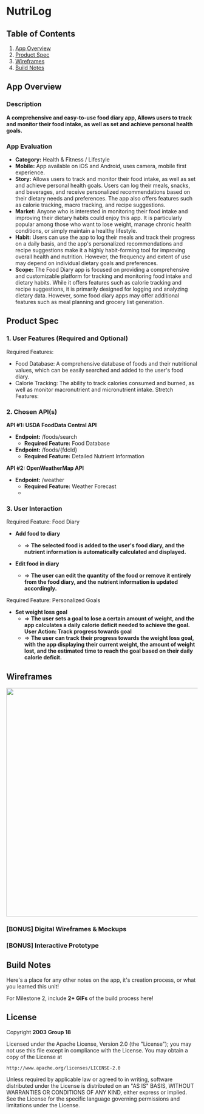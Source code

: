 # **NutriLog**

## Table of Contents

1. [App Overview](#App-Overview)
1. [Product Spec](#Product-Spec)
1. [Wireframes](#Wireframes)
1. [Build Notes](#Build-Notes)

## App Overview

### Description 

**A comprehensive and easy-to-use food diary app, Allows users to track and monitor their food intake, as well as set and achieve personal health goals.**

### App Evaluation

<!-- Evaluation of your app across the following attributes -->

- **Category:** Health & Fitness / Lifestyle
- **Mobile:** App available on iOS and Android, uses camera, mobile first experience.
- **Story:** Allows users to track and monitor their food intake, as well as set and achieve personal health goals. Users can log their meals, snacks, and beverages, and receive personalized recommendations based on their dietary needs and preferences. The app also offers features such as calorie tracking, macro tracking, and recipe suggestions.
- **Market:** Anyone who is interested in monitoring their food intake and improving their dietary habits could enjoy this app. It is particularly popular among those who want to lose weight, manage chronic health conditions, or simply maintain a healthy lifestyle.
- **Habit:** Users can use the app to log their meals and track their progress on a daily basis, and the app's personalized recommendations and recipe suggestions make it a highly habit-forming tool for improving overall health and nutrition. However, the frequency and extent of use may depend on individual dietary goals and preferences.
- **Scope:** The Food Diary app is focused on providing a comprehensive and customizable platform for tracking and monitoring food intake and dietary habits. While it offers features such as calorie tracking and recipe suggestions, it is primarily designed for logging and analyzing dietary data. However, some food diary apps may offer additional features such as meal planning and grocery list generation.

## Product Spec

### 1. User Features (Required and Optional)

Required Features:

- Food Database: A comprehensive database of foods and their nutritional values, which can be easily searched and added to the user's food diary.
- Calorie Tracking: The ability to track calories consumed and burned, as well as monitor macronutrient and micronutrient intake.
Stretch Features:

### 2. Chosen API(s)
**API #1: USDA FoodData Central API**

- **Endpoint:** /foods/search
  - **Required Feature:** Food Database
- **Endpoint:** /foods/{fdcId}
  - **Required Feature:** Detailed Nutrient Information

**API #2: OpenWeatherMap API**

- **Endpoint:** /weather
  - **Required Feature:** Weather Forecast
  - 
### 3. User Interaction

Required Feature: Food Diary

- **Add food to diary**
  - => **The selected food is added to the user's food diary, and the nutrient information is automatically calculated and displayed.**
  
- **Edit food in diary**
  - => **The user can edit the quantity of the food or remove it entirely from the food diary, and the nutrient information is updated accordingly.**

Required Feature: Personalized Goals

- **Set weight loss goal**
  - => **The user sets a goal to lose a certain amount of weight, and the app calculates a daily calorie deficit needed to achieve the goal.
User Action: Track progress towards goal**
  - => **The user can track their progress towards the weight loss goal, with the app displaying their current weight, the amount of weight lost, and the estimated time to reach the goal based on their daily calorie deficit.**

## Wireframes

<!-- Add picture of your hand sketched wireframes in this section -->
<img src="YOUR_WIREFRAME_IMAGE_URL" width=600>

### [BONUS] Digital Wireframes & Mockups

### [BONUS] Interactive Prototype

## Build Notes

Here's a place for any other notes on the app, it's creation 
process, or what you learned this unit!  

For Milestone 2, include **2+ GIFs** of the build process here!

## License

Copyright **2003** **Group 18**

Licensed under the Apache License, Version 2.0 (the "License");
you may not use this file except in compliance with the License.
You may obtain a copy of the License at

    http://www.apache.org/licenses/LICENSE-2.0

Unless required by applicable law or agreed to in writing, software
distributed under the License is distributed on an "AS IS" BASIS,
WITHOUT WARRANTIES OR CONDITIONS OF ANY KIND, either express or implied.
See the License for the specific language governing permissions and
limitations under the License.
